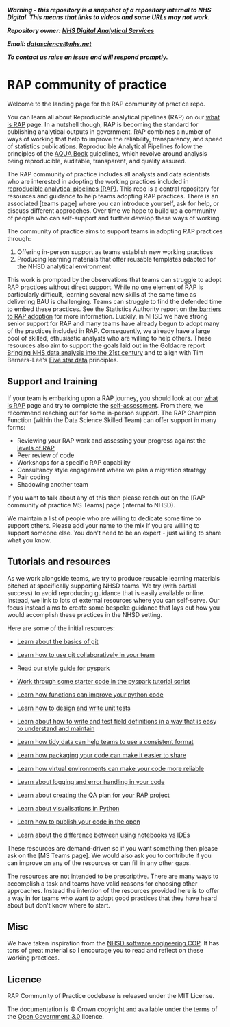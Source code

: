 ***Warning - this repository is a snapshot of a repository internal to NHS Digital.
This means that links to videos and some URLs may not work.***

***Repository owner: [NHS Digital Analytical Services](https://github.com/NHSDigital/data-analytics-services)***

***Email: datascience@nhs.net***

***To contact us raise an issue and will respond promptly.***

# RAP community of practice
Welcome to the landing page for the RAP community of practice repo. 

You can learn all about Reproducible analytical pipelines (RAP) on our [what is RAP](what-is-RAP.md) page. In a nutshell though, RAP is becoming the standard for publishing analytical outputs in government. RAP combines a number of ways of working that help to improve the reliability, transparency, and speed of statistics publications. Reproducible Analytical Pipelines follow the principles of the [AQUA Book](https://www.gov.uk/government/publications/the-aqua-book-guidance-on-producing-quality-analysis-for-government) guidelines, which revolve around analysis being reproducible, auditable, transparent, and quality assured. 

The RAP community of practice includes all analysts and data scientists who are interested in adopting the working practices included in [reproducible analytical pipelines (RAP)](what-is-RAP.md). This repo is a central repository for resources and guidance to help teams adopting RAP practices. There is an associated [teams page] where you can introduce yourself, ask for help, or discuss different approaches. Over time we hope to build up a community of people who can self-support and further develop these ways of working.

The community of practice aims to support teams in adopting RAP practices through: 
1. Offering in-person support as teams establish new working practices
2. Producing learning materials that offer reusable templates adapted for the NHSD analytical environment

This work is prompted by the observations that teams can struggle to adopt RAP practices without direct support. While no one element of RAP is particularly difficult, learning several new skills at the same time as delivering BAU is challenging. Teams can struggle to find the defended time to embed these practices. See the Statistics Authority report on [the barriers to RAP adoption](https://osr.statisticsauthority.gov.uk/publication/reproducible-analytical-pipelines-overcoming-barriers-to-adoption/) for more information. Luckily, in NHSD we have strong senior support for RAP and many teams have already begun to adopt many of the practices included in RAP. Consequently, we already have a large pool of skilled, ethusiastic analysts who are willing to help others. These resources also aim to support the goals laid out in the Goldacre report [Bringing NHS data analysis into the 21st century](https://journals.sagepub.com/doi/10.1177/0141076820930666) and to align with Tim Berners-Lee's [Five star data](https://5stardata.info/en/) principles.

## Support and training
If your team is embarking upon a RAP journey, you should look at our [what is RAP](what-is-RAP.md) page and try to complete the [self-assessment](what-is-RAP.md#rap-self-assessment). From there, we recommend reaching out for some in-person support. The RAP Champion Function (within the Data Science Skilled Team) can offer support in many forms:
* Reviewing your RAP work and assessing your progress against the [levels of RAP](what-is-RAP.md#levels-of-rap)
* Peer review of code
* Workshops for a specific RAP capability
* Consultancy style engagement where we plan a migration strategy
* Pair coding
* Shadowing another team

If you want to talk about any of this then please reach out on the [RAP community of practice MS Teams] page (internal to NHSD). 

We maintain a list of people who are willing to dedicate some time to support others. Please add your name to the mix if you are willing to support someone else. You don't need to be an expert - just willing to share what you know. 


## Tutorials and resources
As we work alongside teams, we try to produce reusable learning materials pitched at specifically supporting NHSD teams. We try (with partial success) to avoid reproducing guidance that is easily available online. Instead, we link to lots of external resources where you can self-serve. Our focus instead aims to create some bespoke guidance that lays out how you would accomplish these practices in the NHSD setting.

Here are some of the initial resources:

* [Learn about the basics of git](development-approach/01_intro-to-git.md)

* [Learn how to use git collaboratively in your team](development-approach/02_using-git-collaboratively.md)

* [Read our style guide for pyspark](pyspark/pyspark-style-guide.md)

* [Work through some starter code in the pyspark tutorial script](pyspark/pyspark-tutorial.py)

* [Learn how functions can improve your python code](python/python-functions.md)

* [Learn how to design and write unit tests](development-approach/04_unit-tests.md)

* [Learn about how to write and test field definitions in a way that is easy to understand and maintain](development-approach/05_unit-testing-field-definitions.md)

* [Learn how tidy data can help teams to use a consistent format](development-approach/06_tidy-data.md)

* [Learn how packaging your code can make it easier to share](python/project-structure-and-packaging.md)

* [Learn how virtual environments can make your code more reliable](python/virtual-environments.md)

* [Learn about logging and error handling in your code](python/logging-and-error-handling.md)
  
* [Learn about creating the QA plan for your RAP project](development-approach/03_quality-assuring-analytical-ouputs.md)

* [Learn about visualisations in Python](python/visualisation-in-python.md)

* [Learn how to publish your code in the open](development-approach/08_how-to-publish-your-code-in-the-open.md)

* [Learn about the difference between using notebooks vs IDEs](development-approach/07_notebooks_versus_ide_development.md)

These resources are demand-driven so if you want something then please ask on the [MS Teams page]. We would also ask you to contribute if you can improve on any of the resources or can fill in any other gaps. 

The resources are not intended to be prescriptive. There are many ways to accomplish a task and teams have valid reasons for choosing other approaches. Instead the intention of the resources provided here is to offer a way in for teams who want to adopt good practices that they have heard about but don't know where to start.

## Misc
We have taken inspiration from the [NHSD software engineering COP](https://github.com/NHSDigital/software-engineering-quality-framework/blob/master/insights/review.md). It has tons of great material so I encourage you to read and reflect on these working practices.

## Licence
RAP Community of Practice codebase is released under the MIT License.

The documentation is © Crown copyright and available under the terms of the [Open Government 3.0](https://www.nationalarchives.gov.uk/doc/open-government-licence/version/3/) licence.

